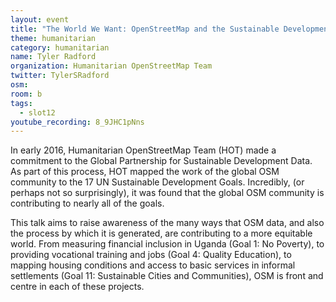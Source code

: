 ```yaml
---
layout: event
title: "The World We Want: OpenStreetMap and the Sustainable Development Goals"
theme: humanitarian
category: humanitarian
name: Tyler Radford
organization: Humanitarian OpenStreetMap Team
twitter: TylerSRadford
osm:
room: b
tags:
  - slot12
youtube_recording: 8_9JHC1pNns
---
```

In early 2016, Humanitarian OpenStreetMap Team (HOT) made a commitment to the Global Partnership for Sustainable Development Data. As part of this process, HOT mapped the work of the global OSM community to the 17 UN Sustainable Development Goals. Incredibly, (or perhaps not so surprisingly), it was found that the global OSM community is contributing to nearly all of the goals. 

This talk aims to raise awareness of the many ways that OSM data, and also the process by which it is generated, are contributing to a more equitable world. From measuring financial inclusion in Uganda (Goal 1: No Poverty), to providing vocational training and jobs (Goal 4: Quality Education), to mapping housing conditions and access to basic services in informal settlements (Goal 11: Sustainable Cities and Communities), OSM is front and centre in each of these projects. 
